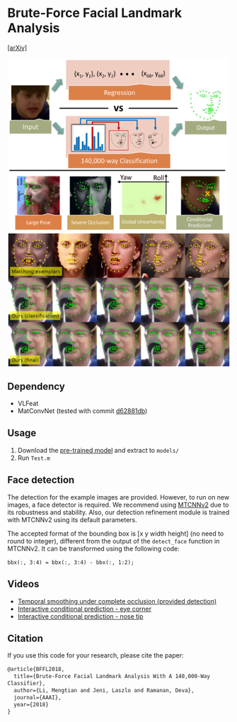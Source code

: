 # Brute-Force Facial Landmark Analysis

[[arXiv]](https://arxiv.org/abs/1802.01777)

<div style="text-align: center">
	<img alt="Teaser" src="doc/Teaser4.png" width="500px">
	<img alt="Visual" src="doc/vis.png" width="500px">
</div>

## Dependency
* VLFeat
* MatConvNet (tested with commit [d62881db](https://github.com/vlfeat/matconvnet/tree/d62881dbb587e4d5ed6750549b6a6b3f7559c84f))

## Usage
1. Download the [pre-trained model](https://drive.google.com/file/d/1oTRRsYseMnIXWiBR-OODuYm1I3NgdDvQ/view?usp=sharing) and extract to `models/`
2. Run `Test.m`

## Face detection

The detection for the example images are provided. However, to run on new images, a face detector is required. We recommend using [MTCNNv2](https://kpzhang93.github.io/MTCNN_face_detection_alignment/) due to its robustness and stability. Also, our detection refinement module is trained with MTCNNv2 using its default parameters.

The accepted format of the bounding box is [x y width height] (no need to round to integer), different from the output of the `detect_face` function in MTCNNv2. It can be transformed using the following code:

```
bbx(:, 3:4) = bbx(:, 3:4) - bbx(:, 1:2);
```

## Videos
* [Temporal smoothing under complete occlusion (provided detection)](doc/HMM.mp4)
* [Interactive conditional prediction - eye corner](doc/Interactive-Eye.mp4)
* [Interactive conditional prediction - nose tip](doc/Interactive-Nose.mp4)


## Citation
If you use this code for your research, please cite the paper:

```
@article{BFFL2018,
  title={Brute-Force Facial Landmark Analysis With A 140,000-Way Classifier},
  author={Li, Mengtian and Jeni, Laszlo and Ramanan, Deva},
  journal={AAAI},
  year={2018}
}
```